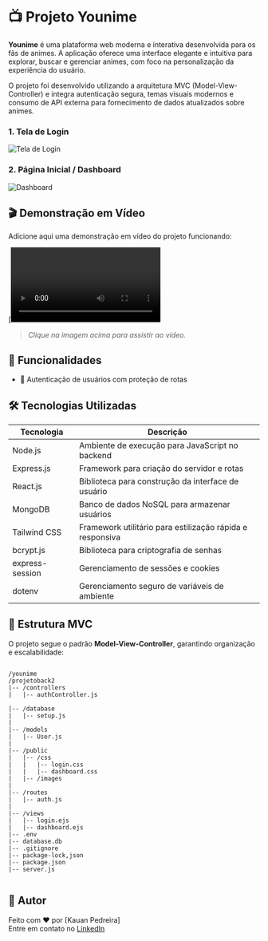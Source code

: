 # 📺 Projeto Younime

**Younime** é uma plataforma web moderna e interativa desenvolvida para os fãs de animes. A aplicação oferece uma interface elegante e intuitiva para explorar, buscar e gerenciar animes, com foco na personalização da experiência do usuário.

O projeto foi desenvolvido utilizando a arquitetura MVC (Model-View-Controller) e integra autenticação segura, temas visuais modernos e consumo de API externa para fornecimento de dados atualizados sobre animes.


### 1. Tela de Login
  
![Tela de Login](readme/login.png)

### 2. Página Inicial / Dashboard

![Dashboard](readme/dashboard.png)

## 🎬 Demonstração em Vídeo

Adicione aqui uma demonstração em vídeo do projeto funcionando:

[![Assista à Demonstração](readme/Teste.MP4)  
> _Clique na imagem acima para assistir ao vídeo._

## 🚀 Funcionalidades

- 🔐 Autenticação de usuários com proteção de rotas

## 🛠️ Tecnologias Utilizadas

| Tecnologia       | Descrição                                                                 |
|------------------|---------------------------------------------------------------------------|
| Node.js          | Ambiente de execução para JavaScript no backend                          |
| Express.js       | Framework para criação do servidor e rotas                                |
| React.js         | Biblioteca para construção da interface de usuário                        |
| MongoDB          | Banco de dados NoSQL para armazenar usuários         |
| Tailwind CSS     | Framework utilitário para estilização rápida e responsiva                 |
| bcrypt.js        | Biblioteca para criptografia de senhas                                    |
| express-session  | Gerenciamento de sessões e cookies                                        |
| dotenv           | Gerenciamento seguro de variáveis de ambiente                             |

## 📁 Estrutura MVC

O projeto segue o padrão **Model-View-Controller**, garantindo organização e escalabilidade:

```

/younime
/projetoback2
|-- /controllers
|   |-- authController.js

|-- /database
|   |-- setup.js
|
|-- /models
|   |-- User.js
|
|-- /public
|   |-- /css
|   |   |-- login.css
|   |   |-- dashboard.css
|   |-- /images
|
|-- /routes
|   |-- auth.js
|
|-- /views
|   |-- login.ejs
|   |-- dashboard.ejs
|-- .env
|-- database.db
|-- .gitignore
|-- package-lock,json
|-- package.json
|-- server.js


```

## 👤 Autor

Feito com ❤️ por [Kauan Pedreira]  
Entre em contato no [LinkedIn](https://www.linkedin.com/in/kauanpedreira/)

